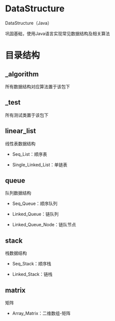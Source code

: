 # DataStructure
DataStructure（Java）

巩固基础，使用Java语言实现常见数据结构及相关算法

# 目录结构
## _algorithm
所有数据结构对应算法置于该包下

## _test
所有测试类置于该包下

## linear_list

线性表数据结构

- Seq_List：顺序表

- Single_Linked_List：单链表

## queue

队列数据结构

- Seq_Queue：顺序队列

- Linked_Queue：链队列

- Linked_Queue_Node：链队节点

## stack

栈数据结构

- Seq_Stack：顺序栈

- Linked_Stack：链栈

## matrix

矩阵

- Array_Matrix：二维数组-矩阵
